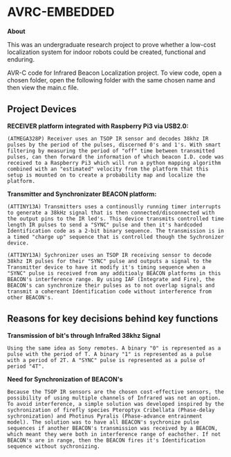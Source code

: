 # AVRC-EMBEDDED

**About**

This was an undergraduate research project to prove whether a low-cost localization system for indoor robots could be created, functional and enduring.

AVR-C code for Infrared Beacon Localization project. To view code, open a chosen folder, open the following folder with the same chosen name and then view the main.c file.

## Project Devices

**RECEIVER platform integrated with Raspberry Pi3 via USB2.0:**
```
(ATMEGA328P) Receiver uses an TSOP IR sensor and decodes 38khz IR pulses by the period of the pulses, discerned 0's and 1's. With smart filtering by measuring the period of "off" time between transmitted pulses, can then forward the information of which beacon I.D. code was received to a Raspberry Pi3 which will run a python mapping algorithm combined with an "estimated" velocity from the platform that this setup is mounted on to create a probability map and localize the platform.
```

**Transmitter and Synchronizater BEACON platform:**
```
(ATTINY13A) Transmitters uses a continouslly running timer interrupts to generate a 38kHz signal that is then connected/disconnected with the output pins to the IR led's. This device transmits controlled time length IR pulses to send a "SYNC" pulse and then it's hardcoded Identification code as a 2-bit binary sequence. The transmission is in a timed "charge up" sequence that is controlled though the Sychronizer device.
```
```
(ATTINY13A) Sychronizer uses an TSOP IR receiving sensor to decode 38khz IR pulses for their "SYNC" pulse and outputs a signal to the Transmitter device to have it modify it's timing sequence when a "SYNC" pulse is received from any additioaly BEACON platforms in this BEACON's interference range. By using IAF (Integrate and Fire), the BEACON's can synchronize their pulses as to not overlap signals and transmit a cohereant Identification code without interference from other BEACON's.
```

## Reasons for key decisions behind key functions
  
**Transmission of bit's through InfraRed 38khz Signal**
```
Using the same idea as Sony remotes. A binary "0" is represented as a pulse with the period of T. A binary "1" is represented as a pulse with a period of 2T. A "SYNC" pulse is represented as a pulse of period "4T".
```
**Need for Synchronization of BEACON's**
```
Because the TSOP IR sensors are the chosen cost-effective sensors, the possibility of using multiple channels of Infrared was not an option. To avoid interference, a simple solution was developed inspired by the sychronization of firefly species Pteroptyx Cribellata (Phase-delay sychronization) and Photinus Pyralis (Phase-advance entrainment model). The solution was to have all BEACON's sychronize pulse sequences if another BEACON's transmission was received by a BEACON, which meant they were both in interference range of eachother. If not BEACON's are in range, then the BEACON fires it's Identification sequence without sychronizing.
```
